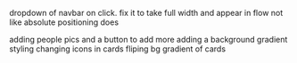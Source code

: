 <!-- navbar -->
dropdown of navbar on click. fix it to take full width and appear in flow not like absolute positioning does

<!-- task management area,  -->
adding people pics and a button to add more
adding a background gradient styling 
changing icons in cards
fliping bg gradient of cards

<!--  -->

